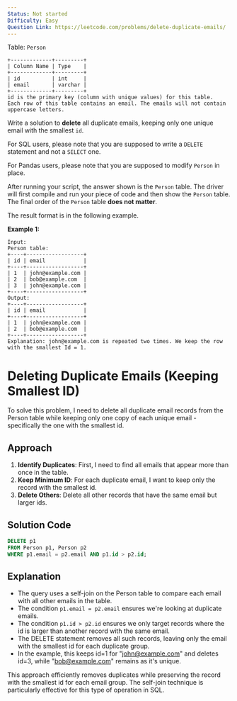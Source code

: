```yaml
---
Status: Not started
Difficulty: Easy
Question Link: https://leetcode.com/problems/delete-duplicate-emails/
---
```

Table: `Person`

```Plain
+-------------+---------+
| Column Name | Type    |
+-------------+---------+
| id          | int     |
| email       | varchar |
+-------------+---------+
id is the primary key (column with unique values) for this table.
Each row of this table contains an email. The emails will not contain uppercase letters.
```

Write a solution to **delete** all duplicate emails, keeping only one unique email with the smallest `id`.

For SQL users, please note that you are supposed to write a `DELETE` statement and not a `SELECT` one.

For Pandas users, please note that you are supposed to modify `Person` in place.

After running your script, the answer shown is the `Person` table. The driver will first compile and run your piece of code and then show the `Person` table. The final order of the `Person` table **does not matter**.

The result format is in the following example.

**Example 1:**

```Plain
Input:
Person table:
+----+------------------+
| id | email            |
+----+------------------+
| 1  | john@example.com |
| 2  | bob@example.com  |
| 3  | john@example.com |
+----+------------------+
Output:
+----+------------------+
| id | email            |
+----+------------------+
| 1  | john@example.com |
| 2  | bob@example.com  |
+----+------------------+
Explanation: john@example.com is repeated two times. We keep the row with the smallest Id = 1.
```

# Deleting Duplicate Emails (Keeping Smallest ID)

To solve this problem, I need to delete all duplicate email records from the Person table while keeping only one copy of each unique email - specifically the one with the smallest id.

## Approach

1. **Identify Duplicates**: First, I need to find all emails that appear more than once in the table.
2. **Keep Minimum ID**: For each duplicate email, I want to keep only the record with the smallest id.
3. **Delete Others**: Delete all other records that have the same email but larger ids.

## Solution Code

```SQL
DELETE p1
FROM Person p1, Person p2
WHERE p1.email = p2.email AND p1.id > p2.id;
```

## Explanation

- The query uses a self-join on the Person table to compare each email with all other emails in the table.
- The condition `p1.email = p2.email` ensures we're looking at duplicate emails.
- The condition `p1.id > p2.id` ensures we only target records where the id is larger than another record with the same email.
- The DELETE statement removes all such records, leaving only the email with the smallest id for each duplicate group.
- In the example, this keeps id=1 for "john@example.com" and deletes id=3, while "bob@example.com" remains as it's unique.

This approach efficiently removes duplicates while preserving the record with the smallest id for each email group. The self-join technique is particularly effective for this type of operation in SQL.
